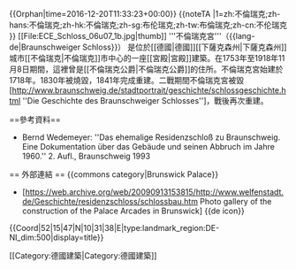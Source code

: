 {{Orphan|time=2016-12-20T11:33:23+00:00}}
{{noteTA
|1=zh:不倫瑞克;zh-hans:不倫瑞克;zh-hk:不倫瑞克;zh-sg:布伦瑞克;zh-tw:布倫瑞克;zh-cn:不伦瑞克
}}
[[File:ECE_Schloss_06u07_1b.jpg|thumb]]
'''不倫瑞克宮'''（{{lang-de|Braunschweiger Schloss}}） 是位於[[德國|德國]][[下薩克森州|下薩克森州]]城市[[不倫瑞克|不倫瑞克]]市中心的一座[[宮殿|宮殿]]建築。在1753年至1918年11月8日期間，這裡曾是[[不倫瑞克公爵|不倫瑞克公爵]]的住所。不倫瑞克宮始建於1718年。1830年被燒毀，1841年完成重建。二戰期間不倫瑞克宮被毀<ref name=Geschichte>[http://www.braunschweig.de/stadtportrait/geschichte/schlossgeschichte.html ''Die Geschichte des Braunschweiger Schlosses'']</ref>，戰後再次重建。

==參考資料==
* Bernd Wedemeyer: ''Das ehemalige Residenzschloß zu Braunschweig. Eine Dokumentation über das Gebäude und seinen Abbruch im Jahre 1960.'' 2. Aufl., Braunschweig 1993
<references/>

== 外部連結 ==
{{commons category|Brunswick Palace}}
* [https://web.archive.org/web/20090913153815/http://www.welfenstadt.de/Geschichte/residenzschloss/schlossbau.htm Photo gallery of the construction of the Palace Arcades in Brunswick] {{de icon}}

{{Coord|52|15|47|N|10|31|38|E|type:landmark_region:DE-NI_dim:500|display=title}}

[[Category:德國建築|Category:德國建築]]